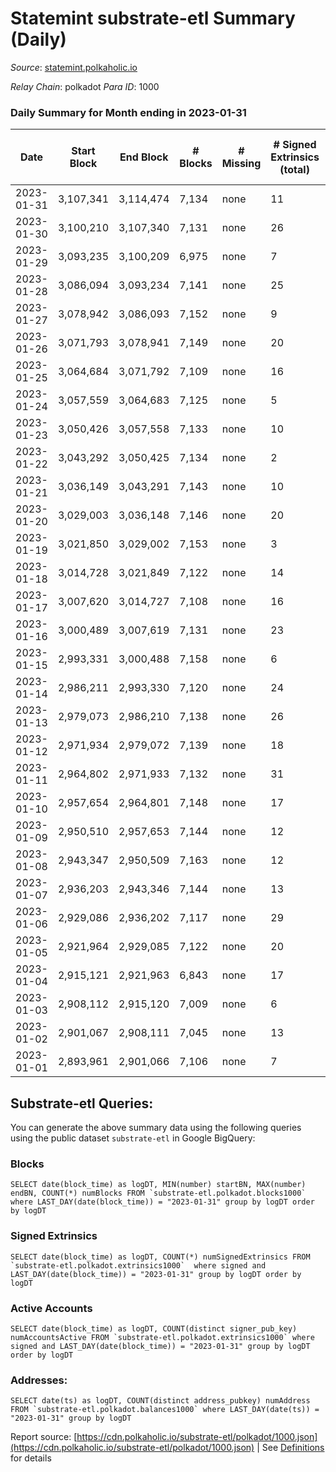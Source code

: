 # Statemint substrate-etl Summary (Daily)

_Source_: [statemint.polkaholic.io](https://statemint.polkaholic.io)

*Relay Chain*: polkadot
*Para ID*: 1000



### Daily Summary for Month ending in 2023-01-31


| Date | Start Block | End Block | # Blocks | # Missing | # Signed Extrinsics (total) | # Active Accounts | # Addresses with Balances | # Events | # Transfers | # XCM Transfers In | # XCM Transfers Out |
| ---- | ----------- | --------- | -------- | --------- | --------------------------- | ----------------- | ------------------------- | -------- | ----------- | ------------------ | ------------------- |
| 2023-01-31 | 3,107,341 | 3,114,474 | 7,134 | none  | 11 | 8 | 471 | 14,386 | 11 ($2,811.46) | 12 ($46,817.54) | 3 ($1,241.51) |
| 2023-01-30 | 3,100,210 | 3,107,340 | 7,131 | none  | 26 | 11 | 466 | 14,540 | 21  | 32 ($29,896.82) | 12 ($5,538.70) |
| 2023-01-29 | 3,093,235 | 3,100,209 | 6,975 | none  | 7 | 5 | 462 | 14,024 | 7  | 7 ($1,586.40) | 5 ($10,822.78) |
| 2023-01-28 | 3,086,094 | 3,093,234 | 7,141 | none  | 25 | 13 | 461 | 14,484 | 16 ($6.83) | 17 ($10,137.15) | 7 ($2,288.08) |
| 2023-01-27 | 3,078,942 | 3,086,093 | 7,152 | none  | 9 | 5 | 456 | 14,380 | 6  | 6 ($514.30) | 3 ($507.56) |
| 2023-01-26 | 3,071,793 | 3,078,941 | 7,149 | none  | 20 | 12 | 453 | 14,442 | 14 ($12.49) | 8 ($728.07) | 6 ($12,541.86) |
| 2023-01-25 | 3,064,684 | 3,071,792 | 7,109 | none  | 16 | 6 | 451 | 14,322 | 10  | 9 ($230,216.67) |   |
| 2023-01-24 | 3,057,559 | 3,064,683 | 7,125 | none  | 5 | 4 | 448 | 14,319 | 5  | 9 ($61,727.31) | 2 ($506.09) |
| 2023-01-23 | 3,050,426 | 3,057,558 | 7,133 | none  | 10 | 7 | 448 | 14,360 | 9 ($7.11) | 8 ($21.88) | 3 ($549.37) |
| 2023-01-22 | 3,043,292 | 3,050,425 | 7,134 | none  | 2 | 2 | 444 | 14,282 | 2  |   | 1 ($499.46) |
| 2023-01-21 | 3,036,149 | 3,043,291 | 7,143 | none  | 10 | 6 | 444 | 14,402 | 9  | 14 ($51,364.17) | 4 ($2,212.58) |
| 2023-01-20 | 3,029,003 | 3,036,148 | 7,146 | none  | 20 | 8 | 442 | 14,497 | 35  | 12 ($185,803.92) | 4 ($304.87) |
| 2023-01-19 | 3,021,850 | 3,029,002 | 7,153 | none  | 3 | 2 | 419 | 14,338 | 2  | 3 ($8,134.22) | 1 ($8.08) |
| 2023-01-18 | 3,014,728 | 3,021,849 | 7,122 | none  | 14 | 8 | 419 | 14,424 | 10  | 21 ($3,516.31) | 9 ($2,486.16) |
| 2023-01-17 | 3,007,620 | 3,014,727 | 7,108 | none  | 16 | 8 | 415 | 14,426 | 15 ($71.22) | 23 ($4,119.08) | 10 ($3,040.22) |
| 2023-01-16 | 3,000,489 | 3,007,619 | 7,131 | none  | 23 | 11 | 415 | 14,482 | 19 ($2.90) | 21 ($3,365.94) | 12 ($69,184.77) |
| 2023-01-15 | 2,993,331 | 3,000,488 | 7,158 | none  | 6 | 4 | 411 | 14,386 | 6 ($5.89) | 7 ($3,046.94) | 2 ($300.82) |
| 2023-01-14 | 2,986,211 | 2,993,330 | 7,120 | none  | 24 | 8 | 407 | 14,467 | 22  | 21 ($53,414.60) | 19 ($16,770.67) |
| 2023-01-13 | 2,979,073 | 2,986,210 | 7,138 | none  | 26 | 5 | 406 | 14,455 | 13  | 14 ($6,306.11) | 12 ($7,294.06) |
| 2023-01-12 | 2,971,934 | 2,979,072 | 7,139 | none  | 18 | 7 | 404 | 14,420 | 9 ($19.95) | 13 ($56,754.78) | 3 ($1,539.19) |
| 2023-01-11 | 2,964,802 | 2,971,933 | 7,132 | none  | 31 | 17 | 400 | 14,490 | 22 ($105.28) | 16 ($24,418.72) | 6 ($24,367.33) |
| 2023-01-10 | 2,957,654 | 2,964,801 | 7,148 | none  | 17 | 8 | 406 | 14,462 | 16  | 17 ($151,919.01) | 11 ($145,261.12) |
| 2023-01-09 | 2,950,510 | 2,957,653 | 7,144 | none  | 12 | 8 | 403 | 14,416 | 12  | 13 ($100,364.58) | 10 ($9,942.66) |
| 2023-01-08 | 2,943,347 | 2,950,509 | 7,163 | none  | 12 | 7 | 402 | 14,412 | 11 ($0.92) | 5 ($28,570.60) | 4 ($16,203.62) |
| 2023-01-07 | 2,936,203 | 2,943,346 | 7,144 | none  | 13 | 8 | 401 | 14,387 | 12  | 7 ($1,535.76) | 4 ($21,590.86) |
| 2023-01-06 | 2,929,086 | 2,936,202 | 7,117 | none  | 29 | 10 | 399 | 14,398 | 20 ($1.93) | 8 ($4,416.98) | 2 ($20,004.26) |
| 2023-01-05 | 2,921,964 | 2,929,085 | 7,122 | none  | 20 | 11 | 399 | 14,421 | 13 ($2.73) | 15 ($71,667.38) | 6 ($36,623.52) |
| 2023-01-04 | 2,915,121 | 2,921,963 | 6,843 | none  | 17 | 8 | 397 | 13,820 | 9 ($2.79) | 6 ($595.18) | 6 ($1,530.81) |
| 2023-01-03 | 2,908,112 | 2,915,120 | 7,009 | none  | 6 | 4 | 394 | 14,054 | 4 ($0.45) | 1 ($4.52) | 1 ($285.79) |
| 2023-01-02 | 2,901,067 | 2,908,111 | 7,045 | none  | 13 | 8 | 394 | 14,198 | 10  | 8 ($1,277.61) | 8 ($19,375.94) |
| 2023-01-01 | 2,893,961 | 2,901,066 | 7,106 | none  | 7 | 5 | 393 | 14,295 | 7  | 9 ($2,289.69) | 3 ($42,288.49) |

## Substrate-etl Queries:
You can generate the above summary data using the following queries using the public dataset `substrate-etl` in Google BigQuery:


### Blocks
```
SELECT date(block_time) as logDT, MIN(number) startBN, MAX(number) endBN, COUNT(*) numBlocks FROM `substrate-etl.polkadot.blocks1000`  where LAST_DAY(date(block_time)) = "2023-01-31" group by logDT order by logDT
```


### Signed Extrinsics
```
SELECT date(block_time) as logDT, COUNT(*) numSignedExtrinsics FROM `substrate-etl.polkadot.extrinsics1000`  where signed and LAST_DAY(date(block_time)) = "2023-01-31" group by logDT order by logDT
```


### Active Accounts
```
SELECT date(block_time) as logDT, COUNT(distinct signer_pub_key) numAccountsActive FROM `substrate-etl.polkadot.extrinsics1000` where signed and LAST_DAY(date(block_time)) = "2023-01-31" group by logDT order by logDT
```


### Addresses:
```
SELECT date(ts) as logDT, COUNT(distinct address_pubkey) numAddress FROM `substrate-etl.polkadot.balances1000` where LAST_DAY(date(ts)) = "2023-01-31" group by logDT
```



Report source: [https://cdn.polkaholic.io/substrate-etl/polkadot/1000.json](https://cdn.polkaholic.io/substrate-etl/polkadot/1000.json) | See [Definitions](/DEFINITIONS.md) for details
